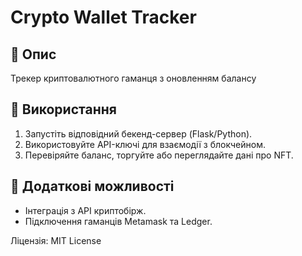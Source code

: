# Crypto Wallet Tracker

## 📌 Опис
Трекер криптовалютного гаманця з оновленням балансу

## 🚀 Використання
1. Запустіть відповідний бекенд-сервер (Flask/Python).
2. Використовуйте API-ключі для взаємодії з блокчейном.
3. Перевіряйте баланс, торгуйте або переглядайте дані про NFT.

## 🔧 Додаткові можливості
- Інтеграція з API криптобірж.
- Підключення гаманців Metamask та Ledger.

Ліцензія: MIT License
